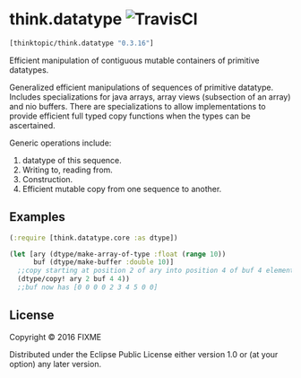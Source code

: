 # think.datatype ![TravisCI](https://travis-ci.org/thinktopic/think.datatype.svg?branch=master)


```clojure
[thinktopic/think.datatype "0.3.16"]
```

Efficient manipulation of contiguous mutable containers of primitive datatypes.

Generalized efficient manipulations of sequences of primitive datatype.
Includes specializations for java arrays, array views (subsection of an array)
and nio buffers.  There are specializations to allow implementations to provide
efficient full typed copy functions when the types can be ascertained.

  Generic operations include:
  1. datatype of this sequence.
  2. Writing to, reading from.
  3. Construction.
  4. Efficient mutable copy from one sequence to another.



## Examples


```clojure
(:require [think.datatype.core :as dtype])

(let [ary (dtype/make-array-of-type :float (range 10))
      buf (dtype/make-buffer :double 10)]
  ;;copy starting at position 2 of ary into position 4 of buf 4 elements
  (dtype/copy! ary 2 buf 4 4))
  ;;buf now has [0 0 0 0 2 3 4 5 0 0]
```

## License

Copyright © 2016 FIXME

Distributed under the Eclipse Public License either version 1.0 or (at
your option) any later version.
